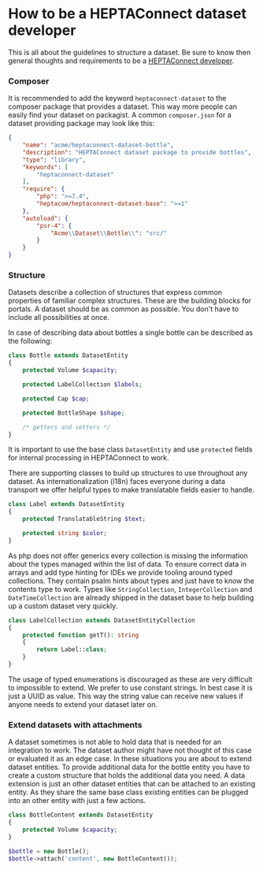 # How to be a HEPTAConnect dataset developer

This is all about the guidelines to structure a dataset. Be sure to know then general thoughts and requirements to be a [HEPTAConnect developer](./HowToBeAHeptaConnectDeveloper.md).

### Composer

It is recommended to add the keyword `heptaconnect-dataset` to the composer package that provides a dataset. This way more people can easily find your dataset on packagist. A common `composer.json` for a dataset providing package may look like this:

```json
{
    "name": "acme/heptaconnect-dataset-bottle",
    "description": "HEPTAConnect dataset package to provide bottles",
    "type": "library",
    "keywords": [
        "heptaconnect-dataset"
    ],
    "require": {
        "php": ">=7.4",
        "heptacom/heptaconnect-dataset-base": ">=1"
    },
    "autoload": {
        "psr-4": {
            "Acme\\Dataset\\Bottle\\": "src/"
        }
    }
}
```

### Structure

Datasets describe a collection of structures that express common properties of familiar complex structures. These are the building blocks for portals. A dataset should be as common as possible. You don't have to include all possibilities at once.

In case of describing data about bottles a single bottle can be described as the following:

```php
class Bottle extends DatasetEntity
{
    protected Volume $capacity;

    protected LabelCollection $labels;

    protected Cap $cap;

    protected BottleShape $shape;

    /* getters and setters */
}
```

It is important to use the base class `DatasetEntity` and use `protected` fields for internal processing in HEPTAConnect to work.

There are supporting classes to build up structures to use throughout any dataset. As internationalization (i18n) faces everyone during a data transport we offer helpful types to make translatable fields easier to handle.

```php
class Label extends DatasetEntity
{
    protected TranslatableString $text;

    protected string $color;
}
```

As php does not offer generics every collection is missing the information about the types managed within the list of data. To ensure correct data in arrays and add type hinting for IDEs we provide tooling around typed collections. They contain psalm hints about types and just have to know the contents type to work. Types like `StringCollection`, `IntegerCollection` and `DateTimeCollection` are already shipped in the dataset base to help building up a custom dataset very quickly.

```php
class LabelCollection extends DatasetEntityCollection
{
    protected function getT(): string
    {
        return Label::class;
    }
}
```

The usage of typed enumerations is discouraged as these are very difficult to impossible to extend. We prefer to use constant strings. In best case it is just a UUID as value. This way the string value can receive new values if anyone needs to extend your dataset later on.

### Extend datasets with attachments

A dataset sometimes is not able to hold data that is needed for an integration to work. The dataset author might have not thought of this case or evaluated it as an edge case. In these situations you are about to extend dataset entities. To provide additional data for the bottle entity you have to create a custom structure that holds the additional data you need. A data extension is just an other dataset entities that can be attached to an existing entity. As they share the same base class existing entities can be plugged into an other entity with just a few actions. 

```php
class BottleContent extends DatasetEntity
{
    protected Volume $capacity;
}

$bottle = new Bottle();
$bottle->attach('content', new BottleContent());
```
